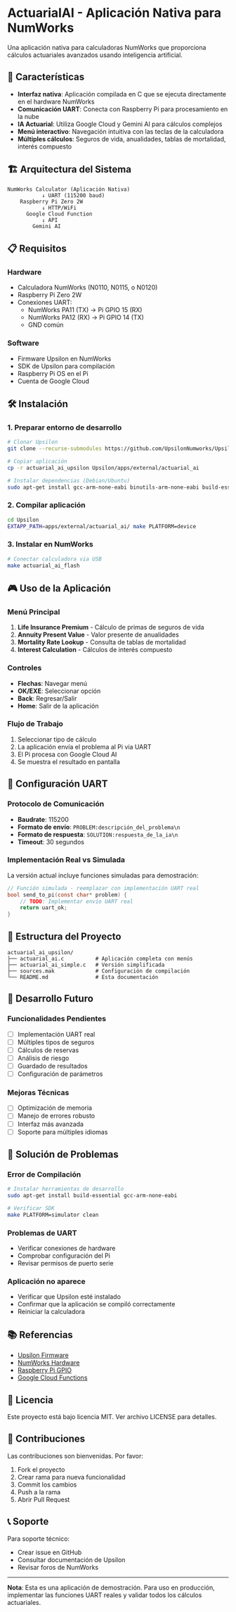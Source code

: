 # ActuarialAI - Aplicación Nativa para NumWorks

Una aplicación nativa para calculadoras NumWorks que proporciona cálculos actuariales avanzados usando inteligencia artificial.

## 🎯 Características

- **Interfaz nativa**: Aplicación compilada en C que se ejecuta directamente en el hardware NumWorks
- **Comunicación UART**: Conecta con Raspberry Pi para procesamiento en la nube
- **IA Actuarial**: Utiliza Google Cloud y Gemini AI para cálculos complejos
- **Menú interactivo**: Navegación intuitiva con las teclas de la calculadora
- **Múltiples cálculos**: Seguros de vida, anualidades, tablas de mortalidad, interés compuesto

## 🏗️ Arquitectura del Sistema

```
NumWorks Calculator (Aplicación Nativa)
           ↓ UART (115200 baud)
    Raspberry Pi Zero 2W
           ↓ HTTP/WiFi
      Google Cloud Function
           ↓ API
        Gemini AI
```

## 📋 Requisitos

### Hardware
- Calculadora NumWorks (N0110, N0115, o N0120)
- Raspberry Pi Zero 2W
- Conexiones UART:
  - NumWorks PA11 (TX) → Pi GPIO 15 (RX)
  - NumWorks PA12 (RX) → Pi GPIO 14 (TX)
  - GND común

### Software
- Firmware Upsilon en NumWorks
- SDK de Upsilon para compilación
- Raspberry Pi OS en el Pi
- Cuenta de Google Cloud

## 🛠️ Instalación

### 1. Preparar entorno de desarrollo

```bash
# Clonar Upsilon
git clone --recurse-submodules https://github.com/UpsilonNumworks/Upsilon.git

# Copiar aplicación
cp -r actuarial_ai_upsilon Upsilon/apps/external/actuarial_ai

# Instalar dependencias (Debian/Ubuntu)
sudo apt-get install gcc-arm-none-eabi binutils-arm-none-eabi build-essential
```

### 2. Compilar aplicación

```bash
cd Upsilon
EXTAPP_PATH=apps/external/actuarial_ai/ make PLATFORM=device
```

### 3. Instalar en NumWorks

```bash
# Conectar calculadora via USB
make actuarial_ai_flash
```

## 🎮 Uso de la Aplicación

### Menú Principal
1. **Life Insurance Premium** - Cálculo de primas de seguros de vida
2. **Annuity Present Value** - Valor presente de anualidades
3. **Mortality Rate Lookup** - Consulta de tablas de mortalidad
4. **Interest Calculation** - Cálculos de interés compuesto

### Controles
- **Flechas**: Navegar menú
- **OK/EXE**: Seleccionar opción
- **Back**: Regresar/Salir
- **Home**: Salir de la aplicación

### Flujo de Trabajo
1. Seleccionar tipo de cálculo
2. La aplicación envía el problema al Pi via UART
3. El Pi procesa con Google Cloud AI
4. Se muestra el resultado en pantalla

## 🔧 Configuración UART

### Protocolo de Comunicación
- **Baudrate**: 115200
- **Formato de envío**: `PROBLEM:descripción_del_problema\n`
- **Formato de respuesta**: `SOLUTION:respuesta_de_la_ia\n`
- **Timeout**: 30 segundos

### Implementación Real vs Simulada
La versión actual incluye funciones simuladas para demostración:

```c
// Función simulada - reemplazar con implementación UART real
bool send_to_pi(const char* problem) {
    // TODO: Implementar envío UART real
    return uart_ok;
}
```

## 📁 Estructura del Proyecto

```
actuarial_ai_upsilon/
├── actuarial_ai.c          # Aplicación completa con menús
├── actuarial_ai_simple.c   # Versión simplificada
├── sources.mak             # Configuración de compilación
└── README.md               # Esta documentación
```

## 🚀 Desarrollo Futuro

### Funcionalidades Pendientes
- [ ] Implementación UART real
- [ ] Múltiples tipos de seguros
- [ ] Cálculos de reservas
- [ ] Análisis de riesgo
- [ ] Guardado de resultados
- [ ] Configuración de parámetros

### Mejoras Técnicas
- [ ] Optimización de memoria
- [ ] Manejo de errores robusto
- [ ] Interfaz más avanzada
- [ ] Soporte para múltiples idiomas

## 🐛 Solución de Problemas

### Error de Compilación
```bash
# Instalar herramientas de desarrollo
sudo apt-get install build-essential gcc-arm-none-eabi

# Verificar SDK
make PLATFORM=simulator clean
```

### Problemas de UART
- Verificar conexiones de hardware
- Comprobar configuración del Pi
- Revisar permisos de puerto serie

### Aplicación no aparece
- Verificar que Upsilon esté instalado
- Confirmar que la aplicación se compiló correctamente
- Reiniciar la calculadora

## 📚 Referencias

- [Upsilon Firmware](https://github.com/UpsilonNumworks/Upsilon)
- [NumWorks Hardware](https://www.numworks.com/)
- [Raspberry Pi GPIO](https://pinout.xyz/)
- [Google Cloud Functions](https://cloud.google.com/functions)

## 📄 Licencia

Este proyecto está bajo licencia MIT. Ver archivo LICENSE para detalles.

## 🤝 Contribuciones

Las contribuciones son bienvenidas. Por favor:

1. Fork el proyecto
2. Crear rama para nueva funcionalidad
3. Commit los cambios
4. Push a la rama
5. Abrir Pull Request

## 📞 Soporte

Para soporte técnico:
- Crear issue en GitHub
- Consultar documentación de Upsilon
- Revisar foros de NumWorks

---

**Nota**: Esta es una aplicación de demostración. Para uso en producción, implementar las funciones UART reales y validar todos los cálculos actuariales. 